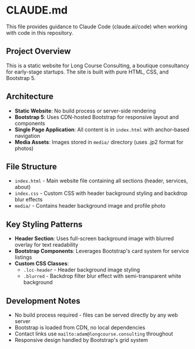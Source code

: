 # CLAUDE.md

This file provides guidance to Claude Code (claude.ai/code) when working with code in this repository.

## Project Overview

This is a static website for Long Course Consulting, a boutique consultancy for early-stage startups. The site is built with pure HTML, CSS, and Bootstrap 5.

## Architecture

- **Static Website**: No build process or server-side rendering
- **Bootstrap 5**: Uses CDN-hosted Bootstrap for responsive layout and components
- **Single Page Application**: All content is in `index.html` with anchor-based navigation
- **Media Assets**: Images stored in `media/` directory (uses .jp2 format for photos)

## File Structure

- `index.html` - Main website file containing all sections (header, services, about)
- `index.css` - Custom CSS with header background styling and backdrop blur effects
- `media/` - Contains header background image and profile photo

## Key Styling Patterns

- **Header Section**: Uses full-screen background image with blurred overlay for text readability
- **Bootstrap Components**: Leverages Bootstrap's card system for service listings
- **Custom CSS Classes**: 
  - `.lcc-header` - Header background image styling
  - `.blurred` - Backdrop filter blur effect with semi-transparent white background

## Development Notes

- No build process required - files can be served directly by any web server
- Bootstrap is loaded from CDN, no local dependencies
- Contact links use `mailto:adam@longcourse.consulting` throughout
- Responsive design handled by Bootstrap's grid system